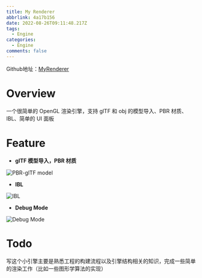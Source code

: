 ```yaml
---
title: My Renderer
abbrlink: 4a17b156
date: 2022-08-26T09:11:48.217Z
tags:
  - Engine
categories:
  - Engine
comments: false
---
```

Github地址：[MyRenderer](https://github.com/tipsypotato/myRenderer)

# Overview

一个很简单的 OpenGL 渲染引擎，支持 glTF 和 obj 的模型导入、PBR 材质、IBL、简单的 UI 面板

# Feature

* **glTF 模型导入，PBR 材质**

![PBR-glTF model](images/gengine-gltf-pbr.jpeg "PBR-glTF model")

* **IBL**

![IBL](images/gengine-ibl-2.jpeg "IBL")

* **Debug Mode**

![Debug Mode](images/gengine-gltf-pbr-debug.jpeg "Debug Mode")

# Todo

写这个小引擎主要是熟悉工程的构建流程以及引擎结构相关的知识，完成一些简单的渲染工作（比如一些图形学算法的实现）